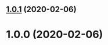 ## [1.0.1](https://github.com/mikekitchell/nest-rest-framework-qldb/compare/v1.0.0...v1.0.1) (2020-02-06)

# 1.0.0 (2020-02-06)
